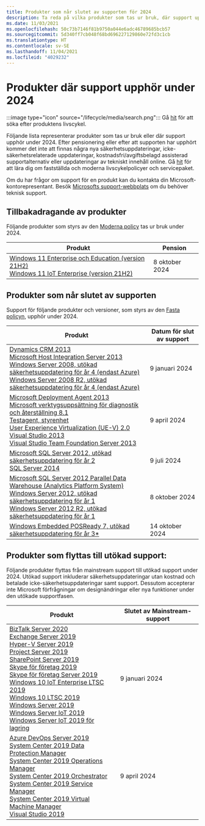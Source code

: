 ```yaml
---
title: Produkter som når slutet av supporten för 2024
description: Ta reda på vilka produkter som tas ur bruk, där support upphör eller går från mainstream support till utökad support under 2024.
ms.date: 11/03/2021
ms.openlocfilehash: 50c73b7146f81b9750a044e6adc46789685bcb57
ms.sourcegitcommit: 5d340ff7cb048f68bd696227129860e72fd3c1cb
ms.translationtype: HT
ms.contentlocale: sv-SE
ms.lasthandoff: 11/04/2021
ms.locfileid: "4029232"
---
```

# <a name="products-ending-support-in-2024"></a>Produkter där support upphör under 2024

:::image type="icon" source="/lifecycle/media/search.png":::
Gå [hit](/lifecycle/products/) för att söka efter produktens livscykel.

Följande lista representerar produkter som tas ur bruk eller där support upphör under 2024. Efter pensionering eller efter att supporten har upphört kommer det inte att finnas några nya säkerhetsuppdateringar, icke-säkerhetsrelaterade uppdateringar, kostnadsfri/avgiftsbelagd assisterad supportalternativ eller uppdateringar av tekniskt innehåll online. Gå [hit](/lifecycle/overview/product-end-of-support-overview) för att lära dig om fastställda och moderna livscykelpolicyer och servicepaket.

Om du har frågor om support för en produkt kan du kontakta din Microsoft-kontorepresentant. Besök [Microsofts support-webbplats](https://support.microsoft.com/contactus/?ws=support) om du behöver teknisk support.

## <a name="product-retirements"></a>Tillbakadragande av produkter

Följande produkter som styrs av den [Moderna policy](/lifecycle/policies/modern) tas ur bruk under 2024.

| Produkt | Pension |
| --- | --- |
| [Windows 11 Enterprise och Education (version 21H2)](/lifecycle/products/windows-11-enterprise-and-education-version-21h2?branch=live)<br>[Windows 11 IoT Enterprise (version 21H2)](/lifecycle/products/windows-11-iot-enterprise-version-21h2?branch=live)<br> | 8 oktober 2024 |




## <a name="products-reaching-end-of-support"></a>Produkter som når slutet av supporten

Support för följande produkter och versioner, som styrs av den [Fasta policyn](/lifecycle/policies/fixed), upphör under 2024.

| Produkt | Datum för slut av support |
| --- | --- |
| [Dynamics CRM 2013](/lifecycle/products/dynamics-crm-2013?branch=live)<br>[Microsoft Host Integration Server 2013](/lifecycle/products/microsoft-host-integration-server-2013?branch=live)<br>[Windows Server 2008, utökad säkerhetsuppdatering för år 4 (endast Azure)](/lifecycle/products/windows-server-2008?branch=live)<br>[Windows Server 2008 R2, utökad säkerhetsuppdatering för år 4 (endast Azure)](/lifecycle/products/windows-server-2008-r2?branch=live)<br> | 9 januari 2024 |
| [Microsoft Deployment Agent 2013](/lifecycle/products/microsoft-deployment-agent-2013?branch=live)<br>[Microsoft verktygsuppsättning för diagnostik och återställning 8.1](/lifecycle/products/microsoft-diagnostics-and-recovery-toolset-81?branch=live)<br>[Testagent, styrenhet](/lifecycle/products/test-agent-controller?branch=live)<br>[User Experience Virtualization (UE-V) 2.0](/lifecycle/products/user-experience-virtualization-uev-20?branch=live)<br>[Visual Studio 2013](/lifecycle/products/visual-studio-2013?branch=live)<br>[Visual Studio Team Foundation Server 2013](/lifecycle/products/visual-studio-team-foundation-server-2013?branch=live)<br> | 9 april 2024 |
| [Microsoft SQL Server 2012, utökad säkerhetsuppdatering för år 2](/lifecycle/products/microsoft-sql-server-2012?branch=live)<br>[SQL Server 2014](/lifecycle/products/sql-server-2014?branch=live)<br> | 9 juli 2024 |
| [Microsoft SQL Server 2012 Parallel Data Warehouse (Analytics Platform System)](/lifecycle/products/microsoft-sql-server-2012-parallel-data-warehouse-analytics-platform-system?branch=live)<br>[Windows Server 2012, utökad säkerhetsuppdatering för år 1](/lifecycle/products/windows-server-2012?branch=live)<br>[Windows Server 2012 R2, utökad säkerhetsuppdatering för år 1](/lifecycle/products/windows-server-2012-r2?branch=live)<br> | 8 oktober 2024 |
| [Windows Embedded POSReady 7, utökad säkerhetsuppdatering för år 3*](/lifecycle/products/windows-embedded-posready-7?branch=live)<br> | 14 oktober 2024 |


## <a name="products-moving-to-extended-support"></a>Produkter som flyttas till utökad support:

Följande produkter flyttas från mainstream support till utökad support under 2024. Utökad support inkluderar säkerhetsuppdateringar utan kostnad och betalade icke-säkerhetsuppdateringar samt support. Dessutom accepterar inte Microsoft förfrågningar om designändringar eller nya funktioner under den utökade supportfasen.

| Produkt | Slutet av Mainstream-support |
| --- | --- |
| [BizTalk Server 2020](/lifecycle/products/biztalk-server-2020?branch=live)<br>[Exchange Server 2019](/lifecycle/products/exchange-server-2019?branch=live)<br>[Hyper-V Server 2019](/lifecycle/products/hyperv-server-2019?branch=live)<br>[Project Server 2019](/lifecycle/products/project-server-2019?branch=live)<br>[SharePoint Server 2019](/lifecycle/products/sharepoint-server-2019?branch=live)<br>[Skype för företag 2019](/lifecycle/products/skype-for-business-2019?branch=live)<br>[Skype för företag Server 2019](/lifecycle/products/skype-for-business-server-2019?branch=live)<br>[Windows 10 IoT Enterprise LTSC 2019](/lifecycle/products/windows-10-iot-enterprise-ltsc-2019?branch=live)<br>[Windows 10 LTSC 2019](/lifecycle/products/windows-10-ltsc-2019?branch=live)<br>[Windows Server 2019](/lifecycle/products/windows-server-2019?branch=live)<br>[Windows Server IoT 2019](/lifecycle/products/windows-server-iot-2019?branch=live)<br>[Windows Server IoT 2019 för lagring](/lifecycle/products/windows-server-iot-2019-for-storage?branch=live)<br> | 9 januari 2024 |
| [Azure DevOps Server 2019](/lifecycle/products/azure-devops-server-2019?branch=live)<br>[System Center 2019 Data Protection Manager](/lifecycle/products/system-center-2019-data-protection-manager?branch=live)<br>[System Center 2019 Operations Manager](/lifecycle/products/system-center-2019-operations-manager?branch=live)<br>[System Center 2019 Orchestrator](/lifecycle/products/system-center-2019-orchestrator?branch=live)<br>[System Center 2019 Service Manager](/lifecycle/products/system-center-2019-service-manager?branch=live)<br>[System Center 2019 Virtual Machine Manager](/lifecycle/products/system-center-2019-virtual-machine-manager?branch=live)<br>[Visual Studio 2019](/lifecycle/products/visual-studio-2019?branch=live)<br> | 9 april 2024 |
